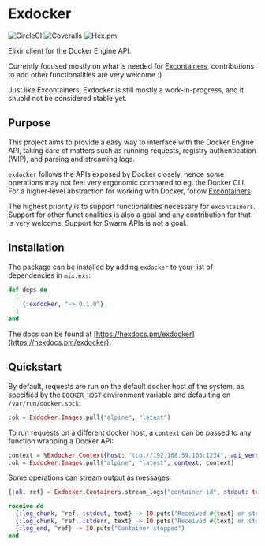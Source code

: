 # Exdocker

![CircleCI](https://img.shields.io/circleci/build/github/dallagi/exdocker)
![Coveralls](https://img.shields.io/coveralls/github/dallagi/exdocker)
![Hex.pm](https://img.shields.io/hexpm/v/exdocker)

Elixir client for the Docker Engine API.

Currently focused mostly on what is needed for [Excontainers](https://github.com/dallagi/excontainers), contributions to add other functionalities are very welcome :)

Just like Excontainers, Exdocker is still mostly a work-in-progress, and it shuold not be considered stable yet.

## Purpose

This project aims to provide a easy way to interface with the Docker Engine API, taking care of matters such as running requests, registry authentication (WIP), and parsing and streaming logs.

`exdocker` follows the APIs exposed by Docker closely, hence some operations may not feel very ergonomic compared to eg. the Docker CLI.
For a higher-level abstraction for working with Docker, follow [Excontainers](https://github.com/dallagi/excontainers).

The highest priority is to support functionalities necessary for `excontainers`.
Support for other functionalities is also a goal and any contribution for that is very welcome.
Support for Swarm APIs is not a goal.

## Installation

The package can be installed
by adding `exdocker` to your list of dependencies in `mix.exs`:

```elixir
def deps do
  [
    {:exdocker, "~> 0.1.0"}
  ]
end
```

The docs can be found at [https://hexdocs.pm/exdocker](https://hexdocs.pm/exdocker).

## Quickstart

By default, requests are run on the default docker host of the system, as specified by the `DOCKER_HOST` environment variable and defaulting on `/var/run/docker.sock`:

```elixir
:ok = Exdocker.Images.pull("alpine", "latest")
```

To run requests on a different docker host, a `context` can be passed to any function wrapping a Docker API:

```elixir
context = %Exdocker.Context{host: "tcp://192.168.59.103:1234", api_version: "v1.41"}
:ok = Exdocker.Images.pull("alpine", "latest", context: context)
```

Some operations can stream output as messages:

```elixir
{:ok, ref} = Exdocker.Containers.stream_logs("container-id", stdout: true, stderr: true, stream_to: self())

receive do
  {:log_chunk, ^ref, :stdout, text} -> IO.puts("Received #{text} on stdout")
  {:log_chunk, ^ref, :stderr, text} -> IO.puts("Received #{text} on stderr")
  {:log_end, ^ref} -> IO.puts("Container stopped")
end
```
